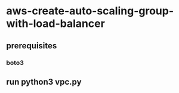 # aws-create-auto-scaling-group-with-load-balancer

## prerequisites 
### boto3
## run python3 vpc.py
